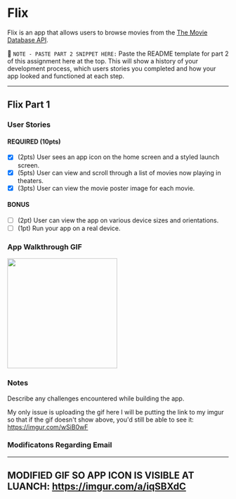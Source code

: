 # Flix

Flix is an app that allows users to browse movies from the [The Movie Database API](http://docs.themoviedb.apiary.io/#).

📝 `NOTE - PASTE PART 2 SNIPPET HERE:` Paste the README template for part 2 of this assignment here at the top. This will show a history of your development process, which users stories you completed and how your app looked and functioned at each step.

---

## Flix Part 1

### User Stories

#### REQUIRED (10pts)
- [X] (2pts) User sees an app icon on the home screen and a styled launch screen.
- [X] (5pts) User can view and scroll through a list of movies now playing in theaters.
- [X] (3pts) User can view the movie poster image for each movie.

#### BONUS
- [ ] (2pt) User can view the app on various device sizes and orientations.
- [ ] (1pt) Run your app on a real device.

### App Walkthrough GIF

<img src="https://imgur.com/wSiB0wF" width=250><br>

### Notes
Describe any challenges encountered while building the app.

My only issue is uploading the gif here I will be putting the link to my imgur so that if the gif doesn't show above, you'd still be able to see it:
https://imgur.com/wSiB0wF

### Modificatons Regarding Email
-----------------
MODIFIED GIF SO APP ICON IS VISIBLE AT LUANCH:
https://imgur.com/a/iqSBXdC
-----------------
